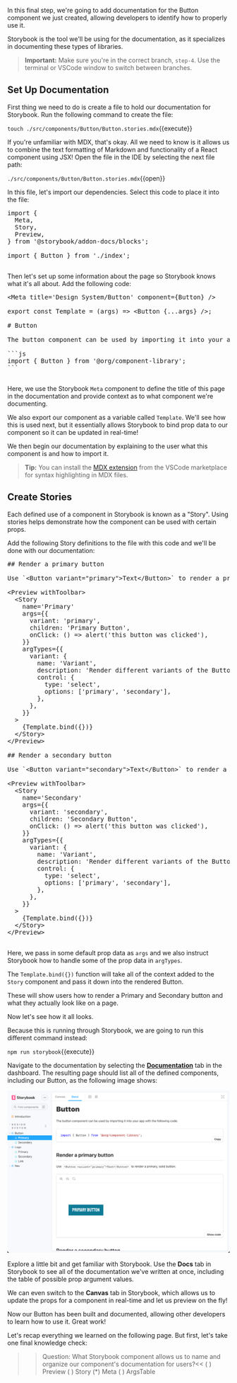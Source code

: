 
In this final step, we're going to add documentation for the Button component we just created, allowing developers to identify how to properly use it.

Storybook is the tool we'll be using for the documentation, as it specializes in documenting these types of libraries.

> **Important:** Make sure you're in the correct branch, `step-4`. Use the terminal or VSCode window to switch between branches.

## Set Up Documentation

First thing we need to do is create a file to hold our documentation for Storybook. Run the following command to create the file:

`touch ./src/components/Button/Button.stories.mdx`{{execute}}

If you're unfamiliar with MDX, that's okay. All we need to know is it allows us to combine the text formatting of Markdown and functionality of a React component using JSX! Open the file in the IDE by selecting the next file path:

`./src/components/Button/Button.stories.mdx`{{open}}

In this file, let's import our dependencies. Select this code to place it into the file:

<pre class="file" data-filename="./src/components/Button/Button.stories.mdx" data-target="append">import {
  Meta,
  Story,
  Preview,
} from &#x27;@storybook/addon-docs/blocks&#x27;;

import { Button } from &#x27;./index&#x27;;

</pre>

Then let's set up some information about the page so Storybook knows what it's all about. Add the following code:

<pre class="file" data-filename="./src/components/Button/Button.stories.mdx" data-target="append">&#x3C;Meta title=&#x27;Design System/Button&#x27; component={Button} /&#x3E;

export const Template = (args) =&#x3E; &#x3C;Button {...args} /&#x3E;;

# Button

The button component can be used by importing it into your app with the following code:

&#x60;&#x60;&#x60;js
import { Button } from &#x27;@org/component-library&#x27;;
&#x60;&#x60;&#x60;

</pre>

Here, we use the Storybook `Meta` component to define the title of this page in the documentation and provide context as to what component we're documenting.

We also export our component as a variable called `Template`. We'll see how this is used next, but it essentially allows Storybook to bind prop data to our component so it can be updated in real-time!

We then begin our documentation by explaining to the user what this component is and how to import it.

> **Tip:** You can install the [MDX extension](https://marketplace.visualstudio.com/items?itemName=silvenon.mdx) from the VSCode marketplace for syntax highlighting in MDX files.

## Create Stories

Each defined use of a component in Storybook is known as a "Story". Using stories helps demonstrate how the component can be used with certain props.

Add the following Story definitions to the file with this code and we'll be done with our documentation:

<pre class="file" data-filename="./src/components/Button/Button.stories.mdx" data-target="append">## Render a primary button

Use &#x60;&#x3C;Button variant=&#x22;primary&#x22;&#x3E;Text&#x3C;/Button&#x3E;&#x60; to render a primary, solid button:

&#x3C;Preview withToolbar&#x3E;
  &#x3C;Story
    name=&#x27;Primary&#x27;
    args={{
      variant: &#x27;primary&#x27;,
      children: &#x27;Primary Button&#x27;,
      onClick: () =&#x3E; alert(&#x27;this button was clicked&#x27;),
    }}
    argTypes={{
      variant: {
        name: &#x27;Variant&#x27;,
        description: &#x27;Render different variants of the Button&#x27;,
        control: {
          type: &#x27;select&#x27;,
          options: [&#x27;primary&#x27;, &#x27;secondary&#x27;],
        },
      },
    }}
  &#x3E;
    {Template.bind({})}
  &#x3C;/Story&#x3E;
&#x3C;/Preview&#x3E;

## Render a secondary button

Use &#x60;&#x3C;Button variant=&#x22;secondary&#x22;&#x3E;Text&#x3C;/Button&#x3E;&#x60; to render a secondary, outlined button. This can be used to create contrast and help distinguish actions a user can take when compared to a primary button.

&#x3C;Preview withToolbar&#x3E;
  &#x3C;Story
    name=&#x27;Secondary&#x27;
    args={{
      variant: &#x27;secondary&#x27;,
      children: &#x27;Secondary Button&#x27;,
      onClick: () =&#x3E; alert(&#x27;this button was clicked&#x27;),
    }}
    argTypes={{
      variant: {
        name: &#x27;Variant&#x27;,
        description: &#x27;Render different variants of the Button&#x27;,
        control: {
          type: &#x27;select&#x27;,
          options: [&#x27;primary&#x27;, &#x27;secondary&#x27;],
        },
      },
    }}
  &#x3E;
    {Template.bind({})}
  &#x3C;/Story&#x3E;
&#x3C;/Preview&#x3E;

</pre>

Here, we pass in some default prop data as `args` and we also instruct Storybook how to handle some of the prop data in `argTypes`. 

The `Template.bind({})` function will take all of the context added to the `Story` component and pass it down into the rendered Button.

These will show users how to render a Primary and Secondary button and what they actually look like on a page.

Now let's see how it all looks.

Because this is running through Storybook, we are going to run this different command instead:

`npm run storybook`{{execute}}

Navigate to the documentation by selecting the [**Documentation**](https://[[HOST_SUBDOMAIN]]-6006-[[KATACODA_HOST]].environments.katacoda.com) tab in the dashboard. The resulting page should list all of the defined components, including our Button, as the following image shows:

![The Storybook documentation shows stories for the created components, including the Button component.](./assets/step-04_1.png)

Explore a little bit and get familiar with Storybook. Use the **Docs** tab in Storybook to see all of the documentation we've written at once, including the table of possible prop argument values.

We can even switch to the **Canvas** tab in Storybook, which allows us to update the props for a component in real-time and let us preview on the fly!

Now our Button has been built and documented, allowing other developers to learn how to use it. Great work! 

Let's recap everything we learned on the following page. But first, let's take one final knowledge check:

>>Question: What Storybook component allows us to name and organize our component's documentation for users?<<
( )  Preview
( )  Story
(*)  Meta
( )  ArgsTable
